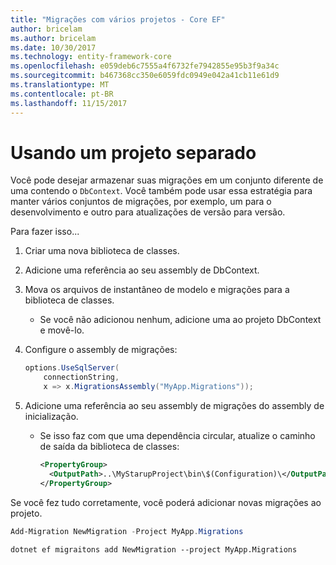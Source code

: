 ```yaml
---
title: "Migrações com vários projetos - Core EF"
author: bricelam
ms.author: bricelam
ms.date: 10/30/2017
ms.technology: entity-framework-core
ms.openlocfilehash: e059deb6c7555a4f6732fe7942855e95b3f9a34c
ms.sourcegitcommit: b467368cc350e6059fdc0949e042a41cb11e61d9
ms.translationtype: MT
ms.contentlocale: pt-BR
ms.lasthandoff: 11/15/2017
---
```

<a name="using-a-separate-project"></a>Usando um projeto separado
========================
Você pode desejar armazenar suas migrações em um conjunto diferente de uma contendo o `DbContext`. Você também pode usar essa estratégia para manter vários conjuntos de migrações, por exemplo, um para o desenvolvimento e outro para atualizações de versão para versão.

Para fazer isso...

1. Criar uma nova biblioteca de classes.

2. Adicione uma referência ao seu assembly de DbContext.

3. Mova os arquivos de instantâneo de modelo e migrações para a biblioteca de classes.
   * Se você não adicionou nenhum, adicione uma ao projeto DbContext e movê-lo.

4. Configure o assembly de migrações:

   ``` csharp
   options.UseSqlServer(
       connectionString,
       x => x.MigrationsAssembly("MyApp.Migrations"));
   ```

5. Adicione uma referência ao seu assembly de migrações do assembly de inicialização.
   * Se isso faz com que uma dependência circular, atualize o caminho de saída da biblioteca de classes:

     ``` xml
     <PropertyGroup>
       <OutputPath>..\MyStarupProject\bin\$(Configuration)\</OutputPath>
     </PropertyGroup>
     ```

Se você fez tudo corretamente, você poderá adicionar novas migrações ao projeto.

``` powershell
Add-Migration NewMigration -Project MyApp.Migrations
```
``` Console
dotnet ef migraitons add NewMigration --project MyApp.Migrations
```
